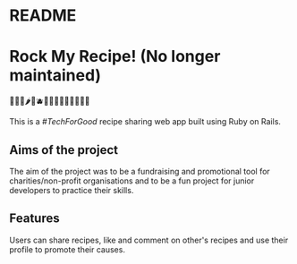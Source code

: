 # README

# Rock My Recipe! (No longer maintained)
🥦🧅🥒🌶️🥗🫐🍇🥬🧄🥙🥝🧆🍉🥑🌽

This is a *#TechForGood* recipe sharing web app built using Ruby on Rails. 

## Aims of the project

The aim of the project was to be a fundraising and promotional tool for charities/non-profit organisations and to be a fun project for junior developers to practice their skills. 

## Features
Users can share recipes, like and comment on other's recipes and use their profile to promote their causes.






